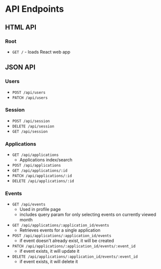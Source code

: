 # API Endpoints

## HTML API

### Root

- `GET /` - loads React web app

## JSON API

### Users

- `POST /api/users`
- `PATCH /api/users`

### Session

- `POST /api/session`
- `DELETE /api/session`
- `GET /api/session`

### Applications

- `GET /api/applications`
  - Applications index/search
- `POST /api/applications`
- `GET /api/applications/:id`
- `PATCH /api/applications/:id`
- `DELETE /api/applications/:id`

### Events

- `GET /api/events`
  - Used in profile page
  - includes query param for only selecting events on currently viewed month
- `GET /api/applications/:application_id/events`
  - Retrieves events for a single application
- `POST /api/applications/:application_id/events`
  - if event doesn't already exist, it will be created
- `PATCH /api/applications/:application_id/events/:event_id`
  - if event exists, it will update it
- `DELETE /api/applications/:application_id/events/:event_id`
  - if event exists, it will delete it
